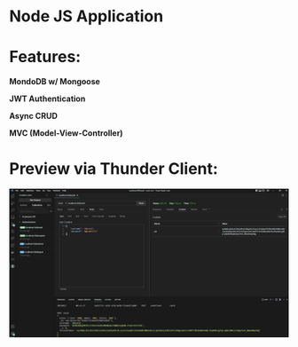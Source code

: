 # Node JS Application

# Features:

**MondoDB w/ Mongoose**

**JWT Authentication**

**Async CRUD**

**MVC (Model-View-Controller)**

# Preview via Thunder Client:

![alt text](https://github.com/dennethdacara/nodejs_jwt_auth_app/blob/main/public/img/auth-sample.png?raw=true)
